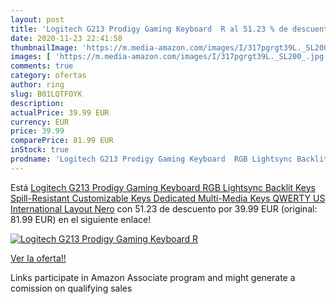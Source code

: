 ```yaml
---
layout: post
title: 'Logitech G213 Prodigy Gaming Keyboard  R al 51.23 % de descuento'
date: 2020-11-23 22:41:58
thumbnailImage: 'https://m.media-amazon.com/images/I/317pgrgt39L._SL200_.jpg'
images: [ 'https://m.media-amazon.com/images/I/317pgrgt39L._SL200_.jpg' ]
comments: true
category: ofertas
author: ring
slug: B01LQTFOYK
description:
actualPrice: 39.99 EUR
currency: EUR
price: 39.99
comparePrice: 81.99 EUR
inStock: true
prodname: 'Logitech G213 Prodigy Gaming Keyboard  RGB Lightsync Backlit Keys  Spill-Resistant  Customizable Keys  Dedicated Multi-Media Keys  QWERTY US International Layout  Nero'
---
```


Está [Logitech G213 Prodigy Gaming Keyboard  RGB Lightsync Backlit Keys  Spill-Resistant  Customizable Keys  Dedicated Multi-Media Keys  QWERTY US International Layout  Nero](https://www.amazon.it/dp/B01LQTFOYK/?tag=tolees00-21) con 51.23 de descuento por 39.99 EUR (original: 81.99 EUR) en el siguiente enlace!

[![Logitech G213 Prodigy Gaming Keyboard  R](https://m.media-amazon.com/images/I/317pgrgt39L._SL200_.jpg)](https://www.amazon.it/dp/B01LQTFOYK/?tag=tolees00-21)

[Ver la oferta!!](https://www.amazon.it/dp/B01LQTFOYK/?tag=tolees00-21)

Links participate in Amazon Associate program and might generate a comission on qualifying sales


